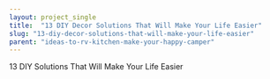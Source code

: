```yaml
---
layout: project_single
title:  "13 DIY Decor Solutions That Will Make Your Life Easier"
slug: "13-diy-decor-solutions-that-will-make-your-life-easier"
parent: "ideas-to-rv-kitchen-make-your-happy-camper"
---
```

13 DIY Solutions That Will Make Your Life Easier